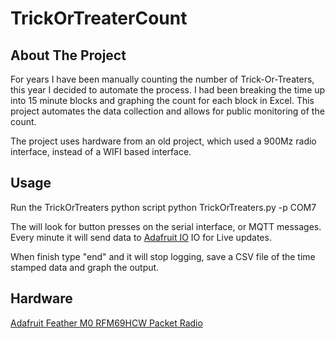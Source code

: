 # TrickOrTreaterCount

## About The Project
For years I have been manually counting the number of Trick-Or-Treaters, this year I decided to automate the process. I had been breaking the time up into 15 minute blocks and graphing the count for each block in Excel.  This project automates the data collection and allows for public monitoring of the count. 

The project uses hardware from an old project, which used a 900Mz radio interface, instead of a WIFI based interface.  

## Usage
Run the TrickOrTreaters python script
    python TrickOrTreaters.py -p COM7

The will look for button presses on the serial interface, or MQTT messages.  Every minute it will send data to [Adafruit IO](https://io.adafruit.com/dvanvolk/dashboards/2023-count-dashboard) IO for Live updates.  

When finish type "end" and it will stop logging, save a CSV file of the time stamped data and graph the output.

## Hardware
  [Adafruit Feather M0 RFM69HCW Packet Radio](https://www.adafruit.com/product/3176)
  